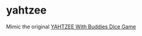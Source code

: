 # yahtzee

Mimic the original [YAHTZEE With Buddies Dice Game](https://play.google.com/store/apps/details?id=com.scopely.yux&pcampaignid=web_share)
